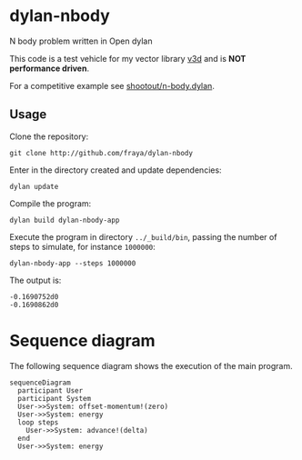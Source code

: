 # dylan-nbody
N body problem written in Open dylan

This code is a test vehicle for my vector library
[v3d](http://github.com/fraya/v3d) and is **NOT performance driven**.

For a competitive example see
[shootout/n-body.dylan](https://github.com/dylan-lang/shootout/blob/master/n-body.dylan).

## Usage

Clone the repository:

    git clone http://github.com/fraya/dylan-nbody

Enter in the directory created and update dependencies:

    dylan update

Compile the program:

    dylan build dylan-nbody-app

Execute the program in directory `../_build/bin`, passing the
number of steps to simulate, for instance `1000000`:

    dylan-nbody-app --steps 1000000

The output is:

    -0.1690752d0
    -0.1690862d0

# Sequence diagram

The following sequence diagram shows the execution of the main
program.

```mermaid
sequenceDiagram
  participant User
  participant System
  User->>System: offset-momentum!(zero)
  User->>System: energy
  loop steps
    User->>System: advance!(delta)
  end
  User->>System: energy
```